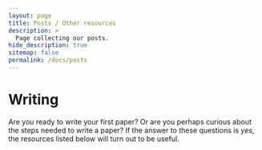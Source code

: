 ```yaml
---
layout: page
title: Posts / Other resources
description: >
  Page collecting our posts.
hide_description: true
sitemap: false
permalink: /docs/posts
---
```


# Writing

Are you ready to write your first paper? Or are you perhaps curious about the steps needed to write a paper? If the answer to these questions is *yes*, the resources listed below will turn out to be useful.
